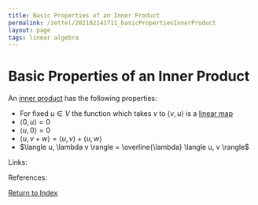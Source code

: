 ```yaml
---
title: Basic Properties of an Inner Product
permalink: /zettel/202102141711_basicPropertiesInnerProduct
layout: page
tags: linear algebra
---
```

# Basic Properties of an Inner Product

An [inner product](202102141654_innerProductDefinition) has the following properties:
- For fixed $u \in V$ the function which takes $v$ to $\langle v, u \rangle$ is a [linear map](202102071416_linearMapDefinition)
- $\langle 0, u \rangle = 0$
- $\langle u, 0 \rangle = 0$
- $\langle u, v + w \rangle = \langle u, v \rangle + \langle u, w \rangle$
- $\langle u, \lambda v \rangle = \overline{\lambda} \langle u, v \rangle$

Links: 

References: 

[Return to Index](index)